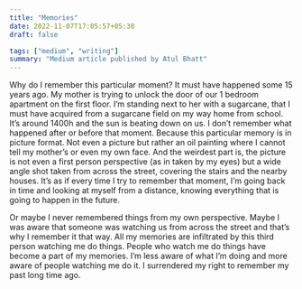 ```yaml
---
title: "Memories"
date: 2022-11-07T17:05:57+05:30
draft: false

tags: ["medium", "writing"]
summary: "Medium article published by Atul Bhatt"
---
```


Why do I remember this particular moment? It must have happened some 15 years ago. My mother is trying to unlock the door of our 1 bedroom apartment on the first floor. I’m standing next to her with a sugarcane, that I must have acquired from a sugarcane field on my way home from school. It’s around 1400h and the sun is beating down on us. I don’t remember what happened after or before that moment. Because this particular memory is in picture format. Not even a picture but rather an oil painting where I cannot tell my mother’s or even my own face. And the weirdest part is, the picture is not even a first person perspective (as in taken by my eyes) but a wide angle shot taken from across the street, covering the stairs and the nearby houses. It’s as if every time I try to remember that moment, I’m going back in time and looking at myself from a distance, knowing everything that is going to happen in the future.

Or maybe I never remembered things from my own perspective. Maybe I was aware that someone was watching us from across the street and that’s why I remember it that way. All my memories are infiltrated by this third person watching me do things. People who watch me do things have become a part of my memories. I’m less aware of what I’m doing and more aware of people watching me do it. I surrendered my right to remember my past long time ago.
